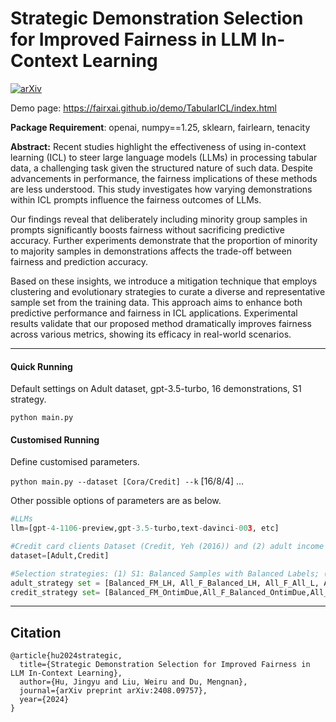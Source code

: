 # Strategic Demonstration Selection for Improved Fairness in LLM In-Context Learning

[![arXiv](https://img.shields.io/badge/arXiv-2408.09757-b31b1b.svg)](https://www.arxiv.org/abs/2408.09757)

Demo page: https://fairxai.github.io/demo/TabularICL/index.html

**Package Requirement**: openai, numpy==1.25, sklearn, fairlearn, tenacity

**Abstract:** Recent studies highlight the effectiveness of using in-context learning (ICL) to steer large language models (LLMs) in processing tabular data, a challenging task given the structured nature of such data. Despite advancements in performance, the fairness implications of these methods are less understood. This study investigates how varying demonstrations within ICL prompts influence the fairness outcomes of LLMs. 

Our findings reveal that deliberately including minority group samples in prompts significantly boosts fairness without sacrificing predictive accuracy. Further experiments demonstrate that the proportion of minority to majority samples in demonstrations affects the trade-off between fairness and prediction accuracy. 

Based on these insights, we introduce a mitigation technique that employs clustering and evolutionary strategies to curate a diverse and representative sample set from the training data. This approach aims to enhance both predictive performance and fairness in ICL applications. Experimental results validate that our proposed method dramatically improves fairness across various metrics, showing its efficacy in real-world scenarios.

-----------------------------------------------


#### Quick Running

Default settings on Adult dataset, gpt-3.5-turbo, 16 demonstrations, S1 strategy.

``
python main.py 
``

#### Customised Running

Define customised parameters. 

``
python main.py --dataset [Cora/Credit] --k
`` [16/8/4]  ...

Other possible options of parameters are as below.

```python
#LLMs
llm=[gpt-4-1106-preview,gpt-3.5-turbo,text-davinci-003, etc]

#Credit card clients Dataset (Credit, Yeh (2016)) and (2) adult income (Adult, Becker & Kohavi (1996))
dataset=[Adult,Credit]

#Selection strategies: (1) S1: Balanced Samples with Balanced Labels; (2) S2: Prioritize Minority Samples with Balanced Labels; (3) S3: Prioritize Minority Samples with Unbalanced Labels. #todo clean the options to s1/s2/s3
adult_strategy set = [Balanced_FM_LH, All_F_Balanced_LH, All_F_All_L, All_F_All_H, All_M_All_H]
credit_strategy set= [Balanced_FM_OntimDue,All_F_Balanced_OntimDue,All_F_All_Ontime,All_F_All_Overdue,All_M_All_Overdue]
```


-----------------------------------------------
## Citation

```
@article{hu2024strategic,
  title={Strategic Demonstration Selection for Improved Fairness in LLM In-Context Learning},
  author={Hu, Jingyu and Liu, Weiru and Du, Mengnan},
  journal={arXiv preprint arXiv:2408.09757},
  year={2024}
}
```

